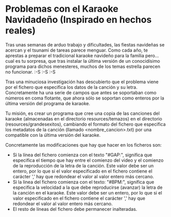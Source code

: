 # Problemas con el Karaoke Navidadeño (Inspirado en hechos reales)
Tras unas semanas de arduo trabajo y dificultades, las fiestas navideñas se acercan y el tsunami de tareas parece menguar. Como cada año, te aprestas a preparar el tradicional karaoke navideño para la familia pero... cual es tu sorpresa, que tras instalar la última versión de un conocidísimo programa para dichos menesteres, muchos de los temas estrella parecen no funcionar.
:-S :-S :-S

Tras una minuciosa investigación has descubierto que el problema viene por el fichero que especifica los datos de la canción y su letra. Concretamente ha una serie de campos que antes se soportaban como números en coma flotante, que ahora sólo se soportan como enteros por la última versión del programa de karaoke.

Tu misión, es crear un programa que cree una copia de las canciones del karaoke (almacenadas en el directorio resources/temazos) en el directorio (resources/grandesexitos), cambiando el formato del fichero que especifica los metadatos de la canción (llamado <nombre_cancion>.txt) por una compatible con la última versión del karaoke.

Concretamente las modificaciones que hay que hacer en los ficheros son:
- Si la línea del fichero comienza con el texto "#GAP:", significa que especifica el tiempo que hay entre el comienzo del video y el comienzo de la reproducción de la letra de la canción. Este valor debe ser un entero, por lo que si el valor especificado en el fichero contiene el carácter ',' hay que redondear el valor al valor entero más cercano.
- Si la linea del fichero comienza con el texto: "#BPM:", significa que especifica la velocidad a la que debe reproducirse (avanzar) la letra de la canción en el karaoke. Este valor debe ser un entero, por lo que si el valor especificado en el fichero contiene el carácter ',' hay que redondear el valor al valor entero más cercano.
- El resto de líneas del fichero debe permanecer inalteradas.




